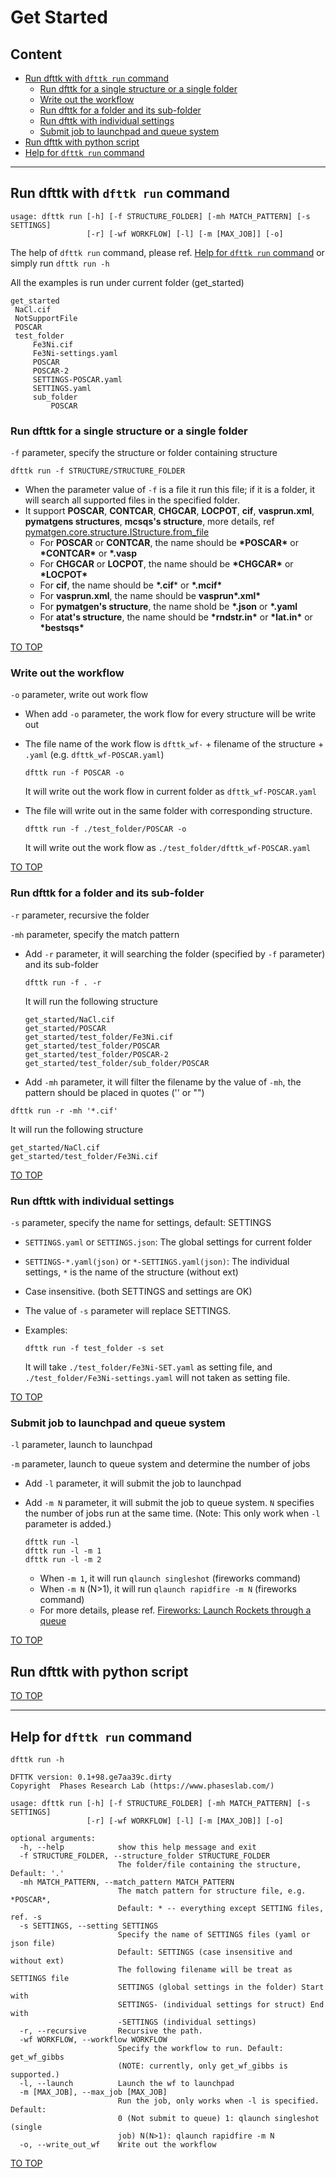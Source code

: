 # Get Started

## Content

- [Run dfttk with `dfttk run` command](#Run-dfttk-with-dfttk-run-command)
  - [Run dfttk for a single structure or a single folder](#Run-dfttk-for-a-single-structure-or-a-single-folder)
  - [Write out the workflow](#Write-out-the-workflow)
  - [Run dfttk for a folder and its sub-folder](#Run-dfttk-for-a-folder-and-its-sub-folder)
  - [Run dfttk with individual settings](#Run-dfttk-with-individual-settings)
  - [Submit job to launchpad and queue system](#Submit-job-to-launchpad-and-queue-system)
- [Run dfttk with python script](#Run-dfttk-with-python-script)
- [Help for `dfttk run` command](#Help-for-dfttk-run-command)

---

## Run dfttk with `dfttk run` command

```shell
usage: dfttk run [-h] [-f STRUCTURE_FOLDER] [-mh MATCH_PATTERN] [-s SETTINGS]
                 [-r] [-wf WORKFLOW] [-l] [-m [MAX_JOB]] [-o]
```

The help of `dfttk run` command, please ref. [Help for `dfttk run` command](#Help-for-dfttk-run-command) or simply run `dfttk run -h`

All the examples is run under current folder (get_started)

```shell
get_started
 NaCl.cif
 NotSupportFile
 POSCAR
 test_folder
     Fe3Ni.cif
     Fe3Ni-settings.yaml
     POSCAR
     POSCAR-2
     SETTINGS-POSCAR.yaml
     SETTINGS.yaml
     sub_folder
         POSCAR
```

### Run dfttk for a single structure or a single folder

`-f` parameter, specify the structure or folder containing structure

```shell
dfttk run -f STRUCTURE/STRUCTURE_FOLDER
```

- When the parameter value of `-f` is a file  it run this file; if it is a folder, it will search all supported files in the specified folder.
- It support **POSCAR**, **CONTCAR**, **CHGCAR**, **LOCPOT**, **cif**, **vasprun.xml**, **pymatgens structures**, **mcsqs's structure**, more details, ref [pymatgen.core.structure.IStructure.from_file](https://pymatgen.org/pymatgen.core.structure.html#pymatgen.core.structure.IStructure.from_file)
  - For **POSCAR** or **CONTCAR**, the name should be **\*POSCAR\*** or **\*CONTCAR\*** or **\*.vasp**
  - For **CHGCAR** or **LOCPOT**, the name should be **\*CHGCAR\*** or **\*LOCPOT\***
  - For **cif**, the name should be **\*.cif*** or **\*.mcif\***
  - For **vasprun.xml**, the name should be **vasprun\*.xml\***
  - For **pymatgen's structure**, the name shold be **\*.json** or **\*.yaml**
  - For **atat's structure**, the name should be **\*rndstr.in\*** or **\*lat.in\*** or **\*bestsqs\***

[TO TOP](#Content)

### Write out the workflow

`-o` parameter, write out work flow

- When add `-o` parameter, the work flow for every structure will be write out

- The file name of the work flow is `dfttk_wf-` + filename of the structure + `.yaml` (e.g. `dfttk_wf-POSCAR.yaml`)

  ```shell
  dfttk run -f POSCAR -o
  ```

  It will write out the work flow in current folder as `dfttk_wf-POSCAR.yaml`

- The file will write out in the same folder with corresponding structure.

  ```shell
  dfttk run -f ./test_folder/POSCAR -o
  ```

  It will write out the work flow as `./test_folder/dfttk_wf-POSCAR.yaml`

[TO TOP](#Content)

### Run dfttk for a folder and its sub-folder

`-r` parameter, recursive the folder

`-mh` parameter, specify the match pattern

- Add `-r` parameter, it will searching the folder (specified by `-f` parameter) and its sub-folder

  ```shell
  dfttk run -f . -r
  ```

  It will run the following structure

  ```shell
  get_started/NaCl.cif
  get_started/POSCAR
  get_started/test_folder/Fe3Ni.cif
  get_started/test_folder/POSCAR
  get_started/test_folder/POSCAR-2
  get_started/test_folder/sub_folder/POSCAR
  ```

-  Add `-mh` parameter, it will filter the filename by the value of `-mh`, the pattern should be placed in quotes ('' or "")

  ```shell
  dfttk run -r -mh '*.cif'
  ```

  It will run the following structure

  ```shell
  get_started/NaCl.cif
  get_started/test_folder/Fe3Ni.cif
  ```

[TO TOP](#Content)

### Run dfttk with individual settings

`-s` parameter, specify the name for settings, default: SETTINGS

- `SETTINGS.yaml` or `SETTINGS.json`: The global settings for current folder

- `SETTINGS-*.yaml(json)` or `*-SETTINGS.yaml(json)`: The individual settings, `*` is the name of the structure (without ext)

- Case insensitive. (both SETTINGS and settings are OK)

- The value of `-s` parameter will replace SETTINGS.

- Examples:

  ```shell
  dfttk run -f test_folder -s set
  ```

  It will take `./test_folder/Fe3Ni-SET.yaml` as setting file, and `./test_folder/Fe3Ni-settings.yaml` will not taken as setting file.

[TO TOP](#Content)

### Submit job to launchpad and queue system

`-l` parameter, launch to launchpad

`-m` parameter, launch to queue system and determine the number of jobs

- Add `-l` parameter, it will submit the job to launchpad

- Add `-m N` parameter, it will submit the job to queue system. `N` specifies the number of jobs run at the same time. (Note: This only work when `-l` parameter is added.) 

  ```shell
  dfttk run -l
  dfttk run -l -m 1
  dfttk run -l -m 2
  ```

  - When `-m 1`, it will run `qlaunch singleshot` (fireworks command)
  - When `-m N` (N>1), it will run `qlaunch rapidfire -m N` (fireworks command)
  - For more details, please ref. [Fireworks: Launch Rockets through a queue](https://materialsproject.github.io/fireworks/queue_tutorial.html)



[TO TOP](#Content)

## Run dfttk with python script





[TO TOP](#Content)

---

## Help for `dfttk run` command

```shell
dfttk run -h
```

```shell
DFTTK version: 0.1+98.ge7aa39c.dirty
Copyright  Phases Research Lab (https://www.phaseslab.com/)

usage: dfttk run [-h] [-f STRUCTURE_FOLDER] [-mh MATCH_PATTERN] [-s SETTINGS]
                 [-r] [-wf WORKFLOW] [-l] [-m [MAX_JOB]] [-o]

optional arguments:
  -h, --help            show this help message and exit
  -f STRUCTURE_FOLDER, --structure_folder STRUCTURE_FOLDER
                        The folder/file containing the structure, Default: '.'
  -mh MATCH_PATTERN, --match_pattern MATCH_PATTERN
                        The match pattern for structure file, e.g. *POSCAR*,
                        Default: * -- everything except SETTING files, ref. -s
  -s SETTINGS, --setting SETTINGS
                        Specify the name of SETTINGS files (yaml or json file)
                        Default: SETTINGS (case insensitive and without ext)
                        The following filename will be treat as SETTINGS file
                        SETTINGS (global settings in the folder) Start with
                        SETTINGS- (individual settings for struct) End with
                        -SETTINGS (individual settings)
  -r, --recursive       Recursive the path.
  -wf WORKFLOW, --workflow WORKFLOW
                        Specify the workflow to run. Default: get_wf_gibbs
                        (NOTE: currently, only get_wf_gibbs is supported.)
  -l, --launch          Launch the wf to launchpad
  -m [MAX_JOB], --max_job [MAX_JOB]
                        Run the job, only works when -l is specified. Default:
                        0 (Not submit to queue) 1: qlaunch singleshot (single
                        job) N(N>1): qlaunch rapidfire -m N
  -o, --write_out_wf    Write out the workflow
```

[TO TOP](#Content)